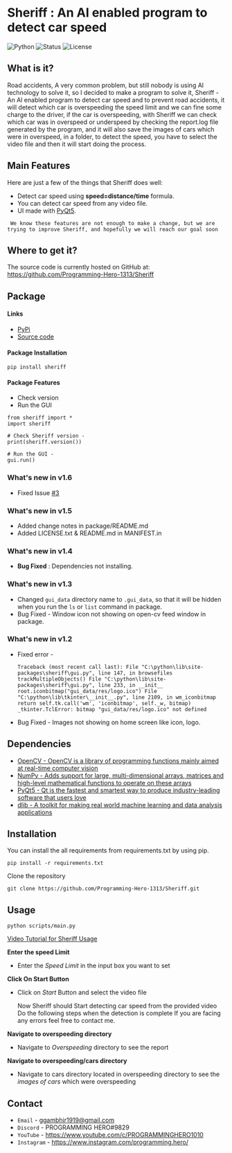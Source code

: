 # Sheriff : An AI enabled program to detect car speed

![Python](https://img.shields.io/badge/python-3.10-blue)
![Status](https://img.shields.io/badge/status-stable-brightgreen)
![License](https://img.shields.io/badge/license-MIT-red)

## What is it?

Road accidents, A very common problem, but still nobody is using Al technology to solve it,
so I decided to make a program to solve it, Sheriff - An Al enabled program to detect car speed and to prevent road accidents, 
it will detect which car is overspeeding the speed limit and we can fine some charge to the driver, 
if the car is overspeeding, with Sheriff we can check which car was in overspeed or underspeed by checking the report.log file generated by the program, 
and it will also save the images of cars which were in overspeed, in a folder, to detect the speed, 
you have to select the video file and then it will start doing the process.

## Main Features

Here are just a few of the things that Sheriff does well:

 - Detect car speed using **speed=distance/time** formula.
 - You can detect car speed from any video file.
 - UI made with [PyQt5](https://www.qt.io/).

 ` We know these features are not enough to make a change, but we are trying to improve Sheriff, and hopefully we will reach our goal soon`

## Where to get it?

The source code is currently hosted on GitHub at:
https://github.com/Programming-Hero-1313/Sheriff

## Package

#### Links
 - [PyPi](https://pypi.org/project/sheriff/0.1/)
 - [Source code](https://github.com/Programming-Hero-1313/Sheriff)

#### Package Installation
    pip install sheriff

#### Package Features
 - Check version
 - Run the GUI
```
from sheriff import *
import sheriff

# Check Sheriff version -
print(sheriff.version())

# Run the GUI -
gui.run()
```

### What's new in v1.6

 - Fixed Issue [#3](https://github.com/Programming-Hero-1313/Sheriff/issues/3)

### What's new in v1.5

 - Added change notes in package/README.md
 - Added LICENSE.txt & README.md in MANIFEST.in 

### What's new in v1.4

 - **Bug Fixed** : Dependencies not installing.

### What's new in v1.3

 - Changed `gui_data` directory name to `.gui_data`, so that it will be hidden when you run the `ls` or `list` command in package.
 - Bug Fixed - Window icon not showing on open-cv feed window in package.

### What's new in v1.2

 - Fixed error - 
   ```
   Traceback (most recent call last): File "C:\python\lib\site-packages\sheriff\gui.py", line 147, in browsefiles trackMultipleObjects() File "C:\python\lib\site-packages\sheriff\gui.py", line 233, in __init__ root.iconbitmap("gui_data/res/logo.ico") File "C:\python\lib\tkinter\__init__.py", line 2109, in wm_iconbitmap return self.tk.call('wm', 'iconbitmap', self._w, bitmap) _tkinter.TclError: bitmap "gui_data/res/logo.ico" not defined
   ```
 - Bug Fixed - Images not showing on home screen like icon, logo.

## Dependencies

- [OpenCV - OpenCV is a library of programming functions mainly aimed at real-time computer vision](https://opencv.org/)
- [NumPy - Adds support for large, multi-dimensional arrays, matrices and high-level mathematical functions to operate on these arrays](https://www.numpy.org)
- [PyQt5 - Qt is the fastest and smartest way to produce industry-leading software that users love](https://www.qt.io/) 
- [dlib - A toolkit for making real world machine learning and data analysis applications](http://dlib.net/)

## Installation

You can install the all requirements from requirements.txt by using pip.

    pip install -r requirements.txt

Clone the repository

    git clone https://github.com/Programming-Hero-1313/Sheriff.git

## Usage

    python scripts/main.py

[Video Tutorial for Sheriff Usage](https://streamable.com/29yprj)

**Enter the speed Limit**
- Enter the *Speed Limit* in the input box you want to set

**Click On Start Button**
 - Click on *Start* Button and select the video file

    Now Sheriff should Start detecting car speed from the provided video
    Do the following steps when the detection is complete
    If you are facing any errors feel free to contact me.

**Navigate to overspeeding directory**
 - Navigate to *Overspeeding* directory to see the report

**Navigate to overspeeding/cars directory**
 - Navigate to cars directory located in overspeeding directory to see the *images of cars* which were overspeeding
 
## Contact

- `Email` - ggambhir1919@gmail.com
- `Discord` - PROGRAMMING HERO#9829
- `YouTube` - https://www.youtube.com/c/PROGRAMMINGHERO1010
- `Instagram` - https://www.instagram.com/programming.hero/
